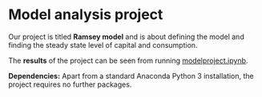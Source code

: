 # Model analysis project

Our project is titled **Ramsey model** and is about defining the model and finding the steady state level of capital and consumption.

The **results** of the project can be seen from running [modelproject.ipynb](modelproject.ipynb).

**Dependencies:** Apart from a standard Anaconda Python 3 installation, the project requires no further packages.
